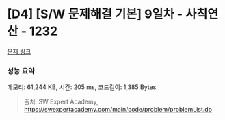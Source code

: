 # [D4] [S/W 문제해결 기본] 9일차 - 사칙연산 - 1232 

[문제 링크](https://swexpertacademy.com/main/code/problem/problemDetail.do?contestProbId=AV141J8KAIcCFAYD) 

### 성능 요약

메모리: 61,244 KB, 시간: 205 ms, 코드길이: 1,385 Bytes



> 출처: SW Expert Academy, https://swexpertacademy.com/main/code/problem/problemList.do